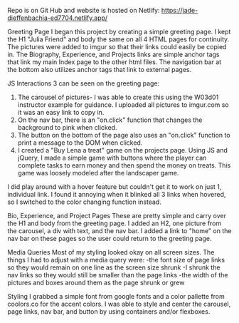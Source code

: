 Repo is on Git Hub and website is hosted on Netlify:
https://jade-dieffenbachia-ed7704.netlify.app/

Greeting Page
I began this project by creating a simple greeting page.  I kept the H1 "Julia Friend" and body the same on all 4 HTML pages for continuity. The pictures were added to imgur so that their links could easily be copied in. The Biography, Experience, and Projects links are simple anchor tags that link my main Index page to the other html files. The navigation bar at the bottom also utilizes anchor tags that link to external pages.

JS Interactions
3 can be seen on the greeting page:
1) The carousel of pictures- I was able to create this using the W03d01 instructor example for guidance. I uploaded all pictures to imgur.com so it was an easy link to copy in.
2) On the nav bar, there is an "on.click" function that changes the background to pink when clicked. 
3) The button on the bottom of the page also uses an "on.click" function to print a message to the DOM when clicked. 
4) I created a "Buy Lena a treat" game on the projects page. Using JS and jQuery, I made a simple game with buttons where the player can complete tasks to earn money and then spend the money on treats. This game was loosely modeled after the landscaper game. 

I did play around with a hover feature but couldn't get it to work on just 1, individual link. I found it annoying when it blinked all 3 links when hovered, so I switched to the color changing function instead.

Bio, Experience, and Project Pages
These are pretty simple and carry over the H1 and body from the greeting page. I added an H2, one picture from the carousel, a div with text, and the nav bar. I added a link to "home" on the nav bar on these pages so the user could return to the greeting page.

Media Queries
Most of my styling looked okay on all screen sizes. The things I had to adjust with a media query were:
-the font size of page links so they would remain on one line as the screen size shrunk
-I shrunk the nav links so they would still be smaller than the page links
-the width of the pictures and boxes around them as the page shrunk or grew

Styling
I grabbed a simple font from google fonts and a color pallette from coolors.co for the accent colors. I was able to style and center the carousel, page links, nav bar, and button by using containers and/or flexboxes. 

